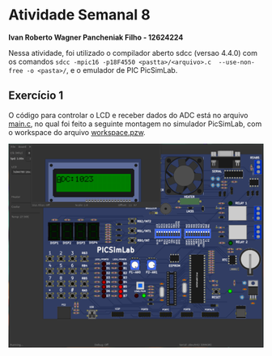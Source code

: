 # Atividade Semanal 8

**Ivan Roberto Wagner Pancheniak Filho - 12624224**

Nessa atividade, foi utilizado o compilador aberto sdcc (versao 4.4.0) com os comandos
`sdcc -mpic16 -p18F4550 <pastta>/<arquivo>.c  --use-non-free -o <pasta>/`, e o emulador
de PIC PicSimLab.

## Exercício 1

O código para controlar o LCD e receber dados do ADC está no arquivo [main.c](code/main.c), no qual foi feito a seguinte montagem no simulador PicSimLab, com o workspace do arquivo [workspace.pzw](workspace.pzw).

![img](picsimlab.png)

